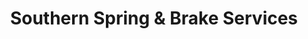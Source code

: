 ---
title: "Southern Spring & Brake Services"
url: /alexandria/southern-spring-and-brake-services/
shop: car repair
---